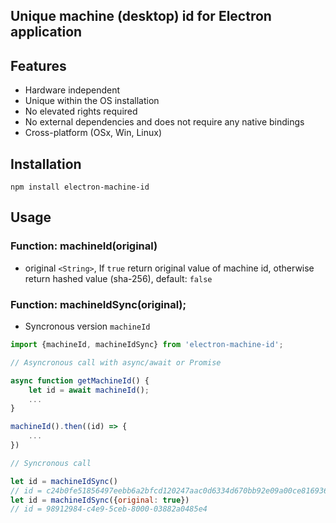 ## Unique machine (desktop) id for Electron application

## Features
- Hardware independent
- Unique within the OS installation
- No elevated rights required
- No external dependencies and does not require any native bindings
- Cross-platform (OSx, Win, Linux)

## Installation
```
npm install electron-machine-id
```

## Usage
### Function: machineId(original)
- original ```<String>```, If ```true``` return original value of machine id, otherwise return hashed value (sha-256), default: ```false```

### Function: machineIdSync(original);
- Syncronous version ```machineId```

```js
import {machineId, machineIdSync} from 'electron-machine-id';

// Asyncronous call with async/await or Promise

async function getMachineId() {
    let id = await machineId();
    ...
}

machineId().then((id) => {
    ...
})

// Syncronous call

let id = machineIdSync()
// id = c24b0fe51856497eebb6a2bfcd120247aac0d6334d670bb92e09a00ce8169365
let id = machineIdSync({original: true})
// id = 98912984-c4e9-5ceb-8000-03882a0485e4
```

